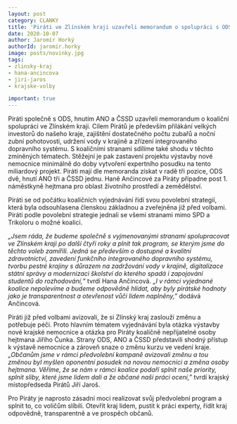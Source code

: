 ```yaml
---
layout: post
category: CLANKY
title: 'Piráti ve Zlínském kraji uzavřeli memorandum o spolupráci s ODS, ČSSD a ANO'
date: 2020-10-07
author: Jaromír Horký
authorId: jaromir.horky
image: posts/novinky.jpg
tags: 
- zlinsky-kraj
- hana-ancincova
- jiri-jaros
- krajske-volby

important: true
---
```

 Piráti společně s ODS, hnutím ANO a ČSSD uzavřeli memorandum o koaliční spolupráci ve Zlínském kraji. Cílem Pirátů je především přilákání velkých investorů do našeho kraje, zajištění dostatečného počtu zubařů a noční zubní pohotovosti, udržení vody v krajině a zřízení integrovaného dopravního systému. S koaličními stranami sdílíme také shodu v těchto zmíněných tématech. Stěžejní je pak zastavení projektu výstavby nové nemocnice minimálně do doby vytvoření expertního posudku na tento miliardový projekt.  Piráti mají dle memoranda získat v radě tři pozice, ODS dvě, hnutí ANO tři a ČSSD jednu. Haně Ančincové za Piráty připadne post 1. náměstkyně hejtmana pro oblast životního prostředí a zemědělství.

Piráti se od počátku koaličních vyjednávání řídí svou povolební strategií, která byla odsouhlasena členskou základnou a zveřejněna již před volbami. Piráti podle povolební strategie jednali se všemi stranami mimo SPD a Trikoloru o možné koalici. 

*„Jsem ráda, že budeme společně s vyjmenovanými stranami spolupracovat ve Zlínském kraji po další čtyři roky a plnit tak program, se kterým jsme do těchto voleb zamířili. Jedná se především o dostupné a kvalitní zdravotnictví, zavedení funkčního integrovaného dopravního systému, tvorbu pestré krajiny s důrazem na zadržování vody v krajině, digitalizace státní správy a modernizaci školství do kterého spadá i zapojování studentů do rozhodování,“* tvrdí Hana Ančincová. *„I v rámci vyjednané koalice nepolevíme a budeme odpovědně hlídat, aby byly pirátské hodnoty jako je transparentnost a otevřenost vůči lidem naplněny,”* dodává Ančincová.

Piráti již před volbami avizovali, že si Zlínský kraj zaslouží změnu a potřebuje péči. Proto hlavním tématem vyjednávání byla otázka výstavby nové krajské nemocnice a otázka pro Piráty koaličně nepřijatelné osoby hejtmana Jiřího Čunka. Strany ODS, ANO a ČSSD představili shodný přístup k výstavě nemocnice a zároveň snaze o změnu kurzu ve vedení kraje. *„Občanům jsme v rámci předvolební kampaně avizovali změnu a tou změnou byl myšlen oponentní posudek na novou nemocnici a změna osoby hejtmana. Věříme, že se nám v rámci koalice podaří splnit naše priority, splnit sliby, které jsme lidem dali a že občané naši práci ocení,”* tvrdí krajský místopředseda Pirátů Jiří Jaroš. 

Pro Piráty je naprosto zásadní moci realizovat svůj předvolební program a splnit to, co voličům slíbili. Otevřít kraj lidem, pustit k práci experty, řídit kraj odpovědně, transparentně a ve prospěch občanů. 
